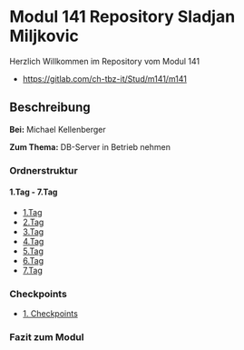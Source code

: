 # Modul 141 Repository Sladjan Miljkovic

Herzlich Willkommen im Repository vom Modul 141
- https://gitlab.com/ch-tbz-it/Stud/m141/m141

## Beschreibung
**Bei:** Michael Kellenberger

**Zum Thema:** 
DB-Server in Betrieb nehmen

### Ordnerstruktur

#### 1.Tag - 7.Tag
  - [1.Tag](1._Tag_7._Tag/1._Tag.md)
  - [2.Tag](1._Tag_7._Tag/2._Tag.md)
  - [3.Tag](1._Tag_7._Tag/3._Tag.md)
  - [4.Tag](1._Tag_7._Tag/4._Tag.md)
  - [5.Tag](1._Tag_7._Tag/5._Tag.md)
  - [6.Tag](1._Tag_7._Tag/6._Tag.md)
  - [7.Tag](1._Tag_7._Tag/7._Tag.md)

### Checkpoints
  - [1. Checkpoints](Checkpoints/1._Tag.md)


### Fazit zum Modul
